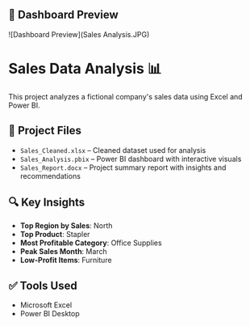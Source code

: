 ## 📸 Dashboard Preview

![Dashboard Preview](Sales Analysis.JPG)
# Sales Data Analysis 📊  

This project analyzes a fictional company's sales data using Excel and Power BI.

## 📁 Project Files

- `Sales_Cleaned.xlsx` – Cleaned dataset used for analysis
- `Sales_Analysis.pbix` – Power BI dashboard with interactive visuals
- `Sales_Report.docx` – Project summary report with insights and recommendations

## 🔍 Key Insights
- **Top Region by Sales**: North
- **Top Product**: Stapler
- **Most Profitable Category**: Office Supplies
- **Peak Sales Month**: March
- **Low-Profit Items**: Furniture

## ✅ Tools Used
- Microsoft Excel
- Power BI Desktop
